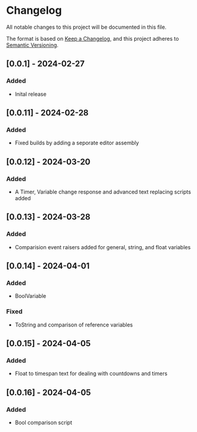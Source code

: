 # Changelog
All notable changes to this project will be documented in this file.

The format is based on [Keep a Changelog](https://keepachangelog.com/en/1.0.0/),
and this project adheres to [Semantic Versioning](https://semver.org/spec/v2.0.0.html).

## [0.0.1] - 2024-02-27
### Added
- Inital release

## [0.0.11] - 2024-02-28
### Added
- Fixed builds by adding a seporate editor assembly

## [0.0.12] - 2024-03-20
### Added
- A Timer, Variable change response and advanced text replacing scripts added

## [0.0.13] - 2024-03-28
### Added
- Comparision event raisers added for general, string, and float variables

## [0.0.14] - 2024-04-01
### Added
- BoolVariable
### Fixed
- ToString and comparison of reference variables

## [0.0.15] - 2024-04-05
### Added
- Float to timespan text for dealing with countdowns and timers

## [0.0.16] - 2024-04-05
### Added
- Bool comparison script
